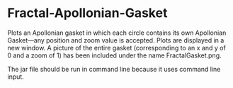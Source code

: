 # Fractal-Apollonian-Gasket
  Plots an Apollonian gasket in which each circle contains its own Apollonian Gasket—any position and zoom value is accepted. Plots are displayed in a new window. A picture of the entire gasket (corresponding to an x and y of 0 and a zoom of 1) has been included under the name FractalGasket.png.

  The jar file should be run in command line because it uses command line input.
